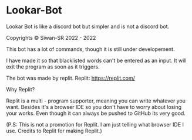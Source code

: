 # Lookar-Bot
Lookar Bot is like a discord bot but simpler and is not a discord bot. 

Copyrights © Siwan-SR 2022 - 2022

This bot has a lot of commands, though it is still under developement.

I have made it so that blacklisted words can't be entered as an input. It will exit the program as soon as it triggers. 

The bot was made by replit. Replit: https://replit.com/

Why Replit?

Replit is a multi - program supporter, meaning you can write whatever you want. Besides it's a browser IDE so you don't have to worry about losing your works. Even though it can always be pushed to GitHub its very good.

(P.S: This is not a promotion for Replit. I am just telling what browser IDE I use. Credits to Replit for making Replit.)
